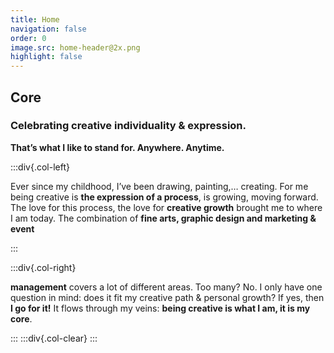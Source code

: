 ```yaml
---
title: Home
navigation: false
order: 0
image.src: home-header@2x.png
highlight: false
---
```

## Core

### Celebrating creative individuality & expression. 
**That’s what I like to stand for. Anywhere. Anytime.**

:::div{.col-left}

Ever since my childhood, I’ve been drawing, painting,… creating. For me being creative is **the expression of a process**, is growing, moving forward. The love for this process, the love for **creative growth** brought me to where I am today. The combination of **fine arts, graphic design and marketing & event**

:::

:::div{.col-right}

**management** covers a lot of different areas. Too many? No. I only have one question in mind: does it fit my creative path & personal growth? If yes, then **I go for it!** 
It flows through my veins: **being creative is what I am, it is my core**.

:::
:::div{.col-clear}
:::
